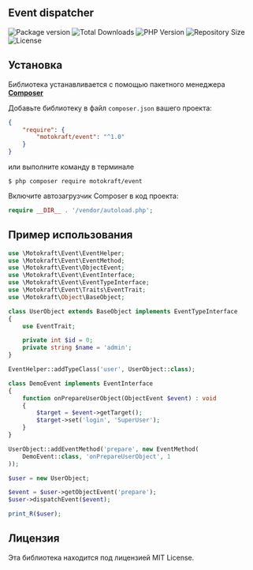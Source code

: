 ## Event dispatcher

![Package version](https://img.shields.io/github/v/release/motokraft/event)
![Total Downloads](https://img.shields.io/packagist/dt/motokraft/event)
![PHP Version](https://img.shields.io/packagist/php-v/motokraft/event)
![Repository Size](https://img.shields.io/github/repo-size/motokraft/event)
![License](https://img.shields.io/packagist/l/motokraft/event)

## Установка

Библиотека устанавливается с помощью пакетного менеджера [**Composer**](https://getcomposer.org/)

Добавьте библиотеку в файл `composer.json` вашего проекта:

```json
{
    "require": {
        "motokraft/event": "^1.0"
    }
}
```

или выполните команду в терминале

```
$ php composer require motokraft/event
```

Включите автозагрузчик Composer в код проекта:

```php
require __DIR__ . '/vendor/autoload.php';
```

## Пример использования

```php
use \Motokraft\Event\EventHelper;
use \Motokraft\Event\EventMethod;
use \Motokraft\Event\ObjectEvent;
use \Motokraft\Event\EventInterface;
use \Motokraft\Event\EventTypeInterface;
use \Motokraft\Event\Traits\EventTrait;
use \Motokraft\Object\BaseObject;

class UserObject extends BaseObject implements EventTypeInterface
{
    use EventTrait;

    private int $id = 0;
    private string $name = 'admin';
}

EventHelper::addTypeClass('user', UserObject::class);

class DemoEvent implements EventInterface
{
    function onPrepareUserObject(ObjectEvent $event) : void
    {
        $target = $event->getTarget();
        $target->set('login', 'SuperUser');
    }
}

UserObject::addEventMethod('prepare', new EventMethod(
	DemoEvent::class, 'onPrepareUserObject', 1
));

$user = new UserObject;

$event = $user->getObjectEvent('prepare');
$user->dispatchEvent($event);

print_R($user);
```

## Лицензия

Эта библиотека находится под лицензией MIT License.